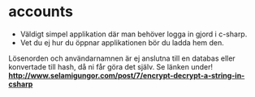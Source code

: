 # accounts
- Väldigt simpel applikation där man behöver logga in gjord i c-sharp.
- Vet du ej hur du öppnar applikationen bör du ladda hem den.


Lösenorden och användarnamnen är ej anslutna till en databas eller
konvertade till hash, då ni får göra det själv. Se länken under!
**http://www.selamigungor.com/post/7/encrypt-decrypt-a-string-in-csharp**
